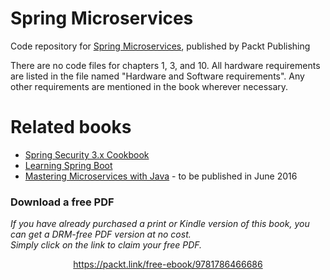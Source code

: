 # Spring Microservices
Code repository for [Spring Microservices](https://www.packtpub.com/application-development/spring-microservices?utm_source=github&utm_medium=repository&utm_campaign=9781786466686), published by Packt Publishing

There are no code files for chapters 1, 3, and 10. All hardware requirements are listed in the file named "Hardware and Software requirements". Any other requirements are mentioned in the book wherever necessary.

# Related books
* [Spring Security 3.x Cookbook](https://www.packtpub.com/application-development/spring-security-3x-cookbook?utm_source=github&utm_medium=related&utm_campaign=9781782167525)
* [Learning Spring Boot](https://www.packtpub.com/application-development/learning-spring-boot?utm_source=github&utm_medium=related&utm_campaign=9781784393021)
* [Mastering Microservices with Java](https://www.packtpub.com/application-development/mastering-microservices-java?utm_source=github&utm_medium=related&utm_campaign=9781785285172) - to be published in June 2016


### Download a free PDF

 <i>If you have already purchased a print or Kindle version of this book, you can get a DRM-free PDF version at no cost.<br>Simply click on the link to claim your free PDF.</i>
<p align="center"> <a href="https://packt.link/free-ebook/9781786466686">https://packt.link/free-ebook/9781786466686 </a> </p>